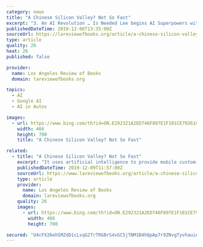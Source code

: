 ```yaml
---
category: news
title: "A Chinese Silicon Valley? Not So Fast"
excerpt: "3. An AI Revolution … Is Needed Lee begins AI Superpowers with China’s “Sputnik Moment” — the moment AlphaGo, a product of the British AI startup DeepMind, acquired by Google in 2014, defeated top-ranked Go-player Ke Jie in May 2017. As Lee points out, “What you saw in this match depended on where you watched it from.” To the US ..."
publishedDateTime: 2019-12-06T13:35:00Z
sourceUrl: https://lareviewofbooks.org/article/a-chinese-silicon-valley-not-so-fast/
type: article
quality: 26
heat: 26
published: false

provider:
  name: Los Angeles Review of Books
  domain: lareviewofbooks.org

topics:
  - AI
  - Google AI
  - AI in Autos

images:
  - url: https://www.bing.com/th?id=ON.E292321A2ED746F897E1F101CE79261C
    width: 466
    height: 700
    title: "A Chinese Silicon Valley? Not So Fast"

related:
  - title: "A Chinese Silicon Valley? Not So Fast"
    excerpt: "It uses artificial intelligence to provide mobile customized news recommendations and is disrupting ... While not as technologically sophisticated — Waymo’s cars alone have self-driven more miles than all Chinese AVs combined — Chinese firms may be able to sidestep certain issues in driving software because of AV-friendly urban landscapes."
    publishedDateTime: 2019-12-09T11:57:00Z
    sourceUrl: https://www.lareviewofbooks.org/article/a-chinese-silicon-valley-not-so-fast/
    type: article
    provider:
      name: Los Angeles Review of Books
      domain: lareviewofbooks.org
    quality: 26
    images:
      - url: https://www.bing.com/th?id=ON.E292321A2ED746F897E1F101CE79261C
        width: 466
        height: 700

secured: "U4cFX26ehSMZdD1cLsqG2TrTRGBrS4vGC5jTNM1B4hQpAp7r9ZNvgTyvhauieH70J2m2h0rmGWudniqu3EMNML/qim4N6cGvDcpU5LtGgSnYw1h2SAzh+V2yEAo1muLyaPybe9FEe1zsgTbUtpQ9hlnHO7bXYkJcGkgfktrHXWIAzxEKhHMylkqPntj/0h7Y/pP7NadJwszQPNXikh1gPP5fQrojYKU7jyQYVDnM9uxsQ7a9JwODvzuVe49aK16BXlIB17cy2n63PBa9ajviBg==;6cTjVoa/5rsFQZIPMYjb+g=="
---
```


